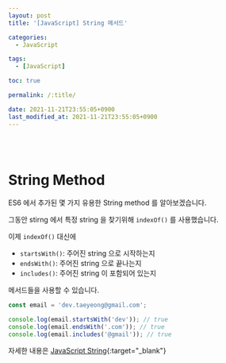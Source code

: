 ```yaml
---
layout: post
title: '[JavaScript] String 메서드'

categories:
  - JavaScript

tags:
  - [JavaScript]

toc: true

permalink: /:title/

date: 2021-11-21T23:55:05+0900
last_modified_at: 2021-11-21T23:55:05+0900
---
```


<br>
<br>

# String Method

ES6 에서 추가된 몇 가지 유용한 String method 를 알아보겠습니다.

그동안 stirng 에서 특정 string 을 찾기위해 `indexOf()` 를 사용했습니다.

이제 `indexOf()` 대신에

- `startsWith()`: 주어진 string 으로 시작하는지
- `endsWith()`: 주어진 string 으로 끝나는지
- `includes()`: 주어진 string 이 포함되어 있는지

메서드들을 사용할 수 있습니다.

```javascript
const email = 'dev.taeyeong@gmail.com';

console.log(email.startsWith('dev')); // true
console.log(email.endsWith('.com')); // true
console.log(email.includes('@gmail')); // true
```

자세한 내용은 [JavaScript String](https://javascript.info/string){:target="\_blank"}
